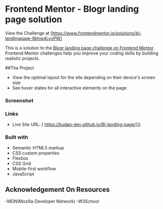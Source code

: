 # Frontend Mentor - Blogr landing page solution
View the Challenge at [https://www.frontendmentor.io/solutions/bi-landingpage-9bhw4LyvPW]

This is a solution to the [Blogr landing page challenge on Frontend Mentor](https://www.frontendmentor.io/challenges/blogr-landing-page-EX2RLAApP). Frontend Mentor challenges help you improve your coding skills by building realistic projects. 

##The Project

- View the optimal layout for the site depending on their device's screen size
- See hover states for all interactive elements on the page



### Screenshot





### Links

- Live Site URL: [ https://budan-dev.github.io/Bl-landing-page/]()



### Built with

- Semantic HTML5 markup
- CSS custom properties
- Flexbox
- CSS Grid
- Mobile-first workflow
- JavaScript

## Acknowledgement On Resources

-MDN(Mozilla Developer Network)
-W3School